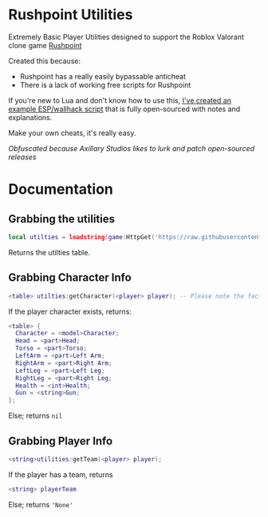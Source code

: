 # Rushpoint Utilities

Extremely Basic Player Utilities designed to support the Roblox Valorant clone game [Rushpoint](https://www.roblox.com/games/5993942214/NEW-UPDATE-Rush-Point)

Created this because:
- Rushpoint has a really easily bypassable anticheat
- There is a lack of working free scripts for Rushpoint

If you're new to Lua and don't know how to use this, [I've created an example ESP/wallhack script](https://github.com/dragonssk/rushpoint-utilities/blob/main/example.lua) that is fully open-sourced with notes and explanations.

Make your own cheats, it's really easy.

*Obfuscated because Axillary Studios likes to lurk and patch open-sourced releases*

# Documentation

## Grabbing the utilities
```lua
local utilties = loadstring(game:HttpGet('https://raw.githubusercontent.com/dragonssk/rushpoint-utilities/main/main.lua'))('github.com/dragonssk');
```
Returns the utilties table.

## Grabbing Character Info
```lua
<table> utilties:getCharacter(<player> player); -- Please note the fact that Rushpoint models aren't R6, I've only organized their limbs that way.
```
If the player character exists, returns:
```lua
<table> {
  Character = <model>Character;
  Head = <part>Head;
  Torso = <part>Torso;
  LeftArm = <part>Left Arm;
  RightArm = <part>Right Arm;
  LeftLeg = <part>Left Leg;
  RightLeg = <part>Right Leg;
  Health = <int>Health;
  Gun = <string>Gun;
};
```
Else; returns `nil`

## Grabbing Player Info
```lua
<string>utilities:getTeam(<player> player);
```
If the player has a team, returns
```lua
<string> playerTeam
```
Else; returns `'None'`
